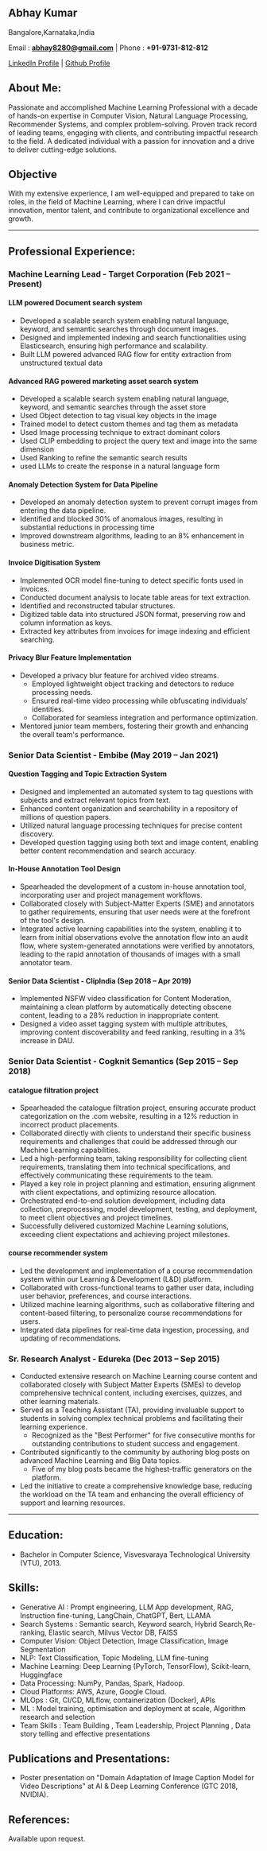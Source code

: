 Abhay Kumar
----------
Bangalore,Karnataka,India

Email : **abhay8280@gmail.com** | Phone : **+91-9731-812-812**

[LinkedIn Profile](https://in.linkedin.com/in/awesomeabhay)
| [Github Profile](https://github.com/abhaymise/abhaymise.github.io)

## About Me:
Passionate and accomplished Machine Learning Professional with a decade of hands-on expertise in Computer Vision, Natural Language Processing, Recommender Systems, and complex problem-solving. 
Proven track record of leading teams, engaging with clients, and contributing impactful research to the field. 
A dedicated individual with a passion for innovation and a drive to deliver cutting-edge solutions.
## Objective 
With my extensive experience, I am well-equipped and prepared to take on roles, in the field of Machine 
Learning, where I can drive impactful innovation, mentor talent, and contribute to organizational excellence and growth.
***
## Professional Experience:

### Machine Learning Lead - Target Corporation (Feb 2021 – Present)

#### LLM powered Document search system
- Developed a scalable search system enabling natural language, keyword, and semantic searches through document images. 
- Designed and implemented indexing and search functionalities using Elasticsearch, ensuring high performance and scalability.
- Built LLM powered advanced RAG flow for entity extraction from unstructured textual data

#### Advanced RAG powered marketing asset search system
- Developed a scalable search system enabling natural language, keyword, and semantic searches through the asset store
- Used Object detection to tag visual key objects in the image
- Trained model to detect custom themes and tag them as metadata
- Used Image processing technique to extract dominant colors
- Used CLIP embedding to project the query text and image into the same dimension 
- Used Ranking to refine the semantic search results
- used LLMs to create the response in a natural language form

#### Anomaly Detection System for Data Pipeline
- Developed an anomaly detection system to prevent corrupt images from entering the data pipeline.
- Identified and blocked 30% of anomalous images, resulting in substantial reductions in processing time 
- Improved downstream algorithms, leading to an 8% enhancement in business metric.

#### Invoice Digitisation System
- Implemented OCR model fine-tuning to detect specific fonts used in invoices.
- Conducted document analysis to locate table areas for text extraction.
- Identified and reconstructed tabular structures.
- Digitized table data into structured JSON format, preserving row and column information as keys.
- Extracted key attributes from invoices for image indexing and efficient searching.


#### Privacy Blur Feature Implementation 
- Developed a privacy blur feature for archived video streams.
  - Employed lightweight object tracking and detectors to reduce processing needs.
  - Ensured real-time video processing while obfuscating individuals' identities.
  - Collaborated for seamless integration and performance optimization.
- Mentored junior team members, fostering their growth and enhancing the overall team's performance.

### Senior Data Scientist - Embibe (May 2019 – Jan 2021)

#### Question Tagging and Topic Extraction System 
- Designed and implemented an automated system to tag questions with subjects and extract relevant topics from text.
- Enhanced content organization and searchability in a repository of millions of question papers.
- Utilized natural language processing techniques for precise content discovery.
- Developed question tagging using both text and image content, enabling better content recommendation and search accuracy.

#### In-House Annotation Tool Design
- Spearheaded the development of a custom in-house annotation tool, incorporating user and project management workflows.
- Collaborated closely with Subject-Matter Experts (SME) and annotators to gather requirements, ensuring that user needs were at the forefront of the tool's design.
- Integrated active learning capabilities into the system, enabling it to learn from initial observations evolve the annotation flow into an audit flow, where system-generated annotations were verified by annotators, leading to the rapid annotation of thousands of images with a small annotator team.

#### Senior Data Scientist - ClipIndia (Sep 2018 – Apr 2019)
- Implemented NSFW video classification for Content Moderation, maintaining a clean platform by automatically detecting obscene content, leading to a 28% reduction in inappropriate content.
- Designed a video asset tagging system with multiple attributes, improving content discoverability and feed ranking, resulting in a 3%  increase in DAU.

### Senior Data Scientist - Cogknit Semantics (Sep 2015 – Sep 2018)

#### catalogue filtration project
 - Spearheaded the catalogue filtration project, ensuring accurate product categorization on the .com website, resulting in a 12% reduction in incorrect product placements.
 - Collaborated directly with clients to understand their specific business requirements and challenges that could be addressed through our Machine Learning capabilities.
 - Led a high-performing team, taking responsibility for collecting client requirements, translating them into technical specifications, and effectively communicating these requirements to the team.
 - Played a key role in project planning and estimation, ensuring alignment with client expectations, and optimizing resource allocation.
 - Orchestrated end-to-end solution development, including data collection, preprocessing, model development, testing, and deployment, to meet client objectives and project timelines.
 - Successfully delivered customized Machine Learning solutions, exceeding client expectations and achieving project milestones.

#### course recommender system
- Led the development and implementation of a course recommendation system within our Learning & Development (L&D) platform.
- Collaborated with cross-functional teams to gather user data, including user behavior, preferences, and course interactions.
- Utilized machine learning algorithms, such as collaborative filtering and content-based filtering, to personalize course recommendations for users.
- Integrated data pipelines for real-time data ingestion, processing, and updating of recommendations.

### Sr. Research Analyst - Edureka (Dec 2013 – Sep 2015)

- Conducted extensive research on Machine Learning course content and collaborated closely with Subject Matter Experts (SMEs) to develop comprehensive technical content, including exercises, quizzes, and other learning materials.
- Served as a Teaching Assistant (TA), providing invaluable support to students in solving complex technical problems and facilitating their learning experience.
  - Recognized as the "Best Performer" for five consecutive months for outstanding contributions to student success and engagement.
- Contributed significantly to the community by authoring blog posts on advanced Machine Learning and Big Data topics.
  - Five of my blog posts became the highest-traffic generators on the platform.
- Led the initiative to create a comprehensive knowledge base, reducing the workload on the TA team and enhancing the overall efficiency of support and learning resources.

***
## Education:
- Bachelor in Computer Science, Visvesvaraya Technological University (VTU), 2013.
 
## Skills:
- Generative AI : Prompt engineering, LLM App development, RAG, Instruction fine-tuning, LangChain, ChatGPT, Bert, LLAMA
- Search Systems : Semantic search, Keyword search, Hybrid Search,Re-ranking, Elastic search, Milvus Vector DB, FAISS 
- Computer Vision: Object Detection, Image Classification, Image Segmentation
- NLP: Text Classification, Topic Modeling, LLM fine-tuning
- Machine Learning: Deep Learning (PyTorch, TensorFlow), Scikit-learn, Huggingface
- Data Processing: NumPy, Pandas, Spark, Hadoop.
- Cloud Platforms: AWS, Azure, Google Cloud.
- MLOps : Git,  CI/CD, MLflow, containerization (Docker), APIs
- ML : Model training, optimisation and deployment at scale,  Algorithm research and selection
- Team Skills : Team Building , Team Leadership, Project Planning , Data story telling and effective presentations


## Publications and Presentations:
- Poster presentation on "Domain Adaptation of Image Caption Model for Video Descriptions" at AI & Deep Learning Conference (GTC 2018, NVIDIA).

## References:
Available upon request.


